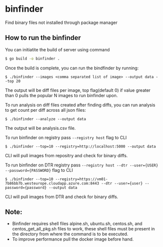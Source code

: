 # binfinder
Find binary files not installed through package manager

## How to run the binfinder
You can initiatite the build of server using command
```bash
$ go build -o binfinder .
```
Once the build is complete, you can run the bindfinder by running:
```
$ ./binfinder --images <comma separated list of image> --output data --top 20
```
The output will be diff files per image, top flag(default 0) if value greater than 0 pulls the popular N images to run binfinder upon.

To run analysis on diff files created after finding diffs, you can run analysis to get count per diff across all json files:
```
$ ./binfinder --analyze --output data
```
The output will be analysis.csv file.

To run binfinder on registry pass `--registry host` flag to CLI
```
$ ./binfinder --top=10 --registry=http://localhost:5000 --output data
```
CLI will pull images from repositry and check for binary diffs.

To run binfinder on DTR registry pass `--registry host --dtr --user={USER} --password={PASSWORD}` flag to CLI
```
$ ./binfinder --top=10 --registry=https://vm01-7b86bb7b.westeurope.cloudapp.azure.com:8443 --dtr --user={user} --password={password} --output data
```
CLI will pull images from DTR and check for binary diffs.

## Note:
* Binfinder requires shell files alpine.sh, ubuntu.sh, centos.sh, and centos_get_all_pkg.sh files to work, these shell files
must be present in the directory from where the command is to be executed.
* To improve performance pull the docker image before hand.

